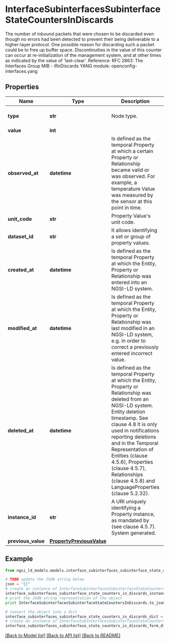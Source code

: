 # InterfaceSubinterfacesSubinterfaceStateCountersInDiscards

The number of inbound packets that were chosen to be discarded even though no errors had been detected to prevent their being deliverable to a higher-layer protocol. One possible reason for discarding such a packet could be to free up buffer space.  Discontinuities in the value of this counter can occur at re-initialization of the management system, and at other times as indicated by the value of 'last-clear'.  Reference: RFC 2863: The Interfaces Group MIB - ifInDiscards  YANG module: openconfig-interfaces.yang 

## Properties

Name | Type | Description | Notes
------------ | ------------- | ------------- | -------------
**type** | **str** | Node type.  | [optional] [default to 'Property']
**value** | **int** |  | 
**observed_at** | **datetime** | Is defined as the temporal Property at which a certain Property or Relationship became valid or was observed. For example, a temperature Value was measured by the sensor at this point in time.  | [optional] 
**unit_code** | **str** | Property Value&#39;s unit code.  | [optional] 
**dataset_id** | **str** | It allows identifying a set or group of property values.  | [optional] 
**created_at** | **datetime** | Is defined as the temporal Property at which the Entity, Property or Relationship was entered into an NGSI-LD system.  | [optional] [readonly] 
**modified_at** | **datetime** | Is defined as the temporal Property at which the Entity, Property or Relationship was last modified in an NGSI-LD system, e.g. in order to correct a previously entered incorrect value.  | [optional] [readonly] 
**deleted_at** | **datetime** | Is defined as the temporal Property at which the Entity, Property or Relationship was deleted from an NGSI-LD system.  Entity deletion timestamp. See clause 4.8 It is only used in notifications reporting deletions and in the Temporal Representation of Entities (clause 4.5.6), Properties (clause 4.5.7), Relationships (clause 4.5.8) and LanguageProperties (clause 5.2.32).  | [optional] [readonly] 
**instance_id** | **str** | A URI uniquely identifying a Property instance, as mandated by (see clause 4.5.7). System generated.  | [optional] [readonly] 
**previous_value** | [**PropertyPreviousValue**](PropertyPreviousValue.md) |  | [optional] 

## Example

```python
from ngsi_ld_models.models.interface_subinterfaces_subinterface_state_counters_in_discards import InterfaceSubinterfacesSubinterfaceStateCountersInDiscards

# TODO update the JSON string below
json = "{}"
# create an instance of InterfaceSubinterfacesSubinterfaceStateCountersInDiscards from a JSON string
interface_subinterfaces_subinterface_state_counters_in_discards_instance = InterfaceSubinterfacesSubinterfaceStateCountersInDiscards.from_json(json)
# print the JSON string representation of the object
print InterfaceSubinterfacesSubinterfaceStateCountersInDiscards.to_json()

# convert the object into a dict
interface_subinterfaces_subinterface_state_counters_in_discards_dict = interface_subinterfaces_subinterface_state_counters_in_discards_instance.to_dict()
# create an instance of InterfaceSubinterfacesSubinterfaceStateCountersInDiscards from a dict
interface_subinterfaces_subinterface_state_counters_in_discards_form_dict = interface_subinterfaces_subinterface_state_counters_in_discards.from_dict(interface_subinterfaces_subinterface_state_counters_in_discards_dict)
```
[[Back to Model list]](../README.md#documentation-for-models) [[Back to API list]](../README.md#documentation-for-api-endpoints) [[Back to README]](../README.md)


